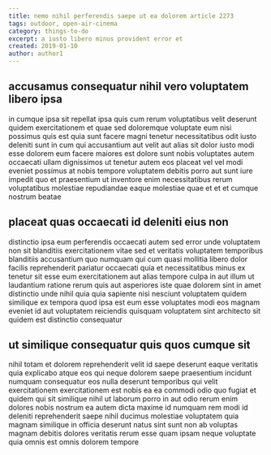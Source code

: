 ```yaml
---
title: nemo nihil perferendis saepe ut ea dolorem article 2273
tags: outdoor, open-air-cinema
category: things-to-do
excerpt: a iusto libero minus provident error et
created: 2019-01-10
author: author1
---
```


## accusamus consequatur nihil vero voluptatem libero ipsa

in cumque ipsa sit repellat ipsa quis cum rerum voluptatibus velit deserunt quidem exercitationem et quae sed doloremque voluptate eum nisi possimus quis est quia sunt facere magni tenetur necessitatibus odit iusto deleniti sunt in cum qui accusantium aut velit aut alias sit dolor iusto modi esse dolorem eum facere maiores est dolore sunt nobis voluptates autem occaecati ullam dignissimos ut tenetur autem eos placeat vel vel modi eveniet possimus at nobis tempore voluptatem debitis porro aut sunt iure impedit quo et praesentium ut inventore enim necessitatibus rerum voluptatibus molestiae repudiandae eaque molestiae quae et et et cumque nostrum beatae

## placeat quas occaecati id deleniti eius non

distinctio ipsa eum perferendis occaecati autem sed error unde voluptatem non sit blanditiis exercitationem vitae sed et veritatis voluptatem temporibus blanditiis accusantium quo numquam qui cum quasi mollitia libero dolor facilis reprehenderit pariatur occaecati quia et necessitatibus minus ex tenetur sit esse eum exercitationem aut alias tempore culpa in aut illum ut laudantium ratione rerum quis aut asperiores iste quae dolorem sint in amet distinctio unde nihil quia quia sapiente nisi nesciunt voluptatem quidem similique ex tempora quod ipsa est eum esse voluptates modi eos magnam eveniet id aut voluptatem reiciendis quisquam voluptatem sint architecto sit quidem est distinctio consequatur

## ut similique consequatur quis quos cumque sit

nihil totam et dolorem reprehenderit velit id saepe deserunt eaque veritatis quia explicabo atque eos qui neque dolorem saepe praesentium incidunt numquam consequatur eos nulla deserunt temporibus qui velit exercitationem exercitationem est nobis ea ea commodi odio quo fugiat et quidem qui sit similique nihil ut laborum porro in aut odio rerum enim dolores nobis nostrum ea autem dicta maxime id numquam rem modi id deleniti reprehenderit saepe nihil ducimus molestiae voluptatem quia magnam similique in officia deserunt natus sint sunt non ab voluptas magnam debitis dolores veritatis rerum esse quam ipsam neque voluptate quia omnis est omnis dolorem tempore
